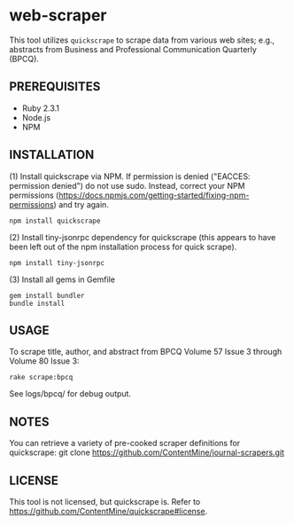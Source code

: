 # web-scraper

This tool utilizes `quickscrape` to scrape data from various web sites; e.g., abstracts from Business and Professional Communication Quarterly (BPCQ).

## PREREQUISITES

- Ruby 2.3.1
- Node.js
- NPM

## INSTALLATION

(1) Install quickscrape via NPM. If permission is denied ("EACCES: permission denied") do not use sudo. Instead, correct your NPM permissions (https://docs.npmjs.com/getting-started/fixing-npm-permissions) and try again.

```
npm install quickscrape
```

(2) Install tiny-jsonrpc dependency for quickscrape (this appears to have been left out of the npm installation process for quick scrape).

```
npm install tiny-jsonrpc
```

(3) Install all gems in Gemfile

```
gem install bundler
bundle install
```

## USAGE

To scrape title, author, and abstract from BPCQ Volume 57 Issue 3 through Volume 80 Issue 3:

```
rake scrape:bpcq
```

See logs/bpcq/ for debug output.

## NOTES

You can retrieve a variety of pre-cooked scraper definitions for quickscrape:
    git clone https://github.com/ContentMine/journal-scrapers.git

## LICENSE

This tool is not licensed, but quickscrape is. Refer to https://github.com/ContentMine/quickscrape#license.
